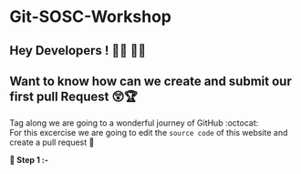 # Git-SOSC-Workshop
## Hey Developers ! :woman_technologist: :man_technologist:

**Want to know how can we create and submit our first pull Request** :astonished::trophy:
</br>
---

Tag along we are going to a wonderful journey of GitHub :octocat:
</br>For this excercise we are going to edit the `source code` of this website and create a pull request :round_pushpin:

 **:green_apple: Step 1 :-**
 
